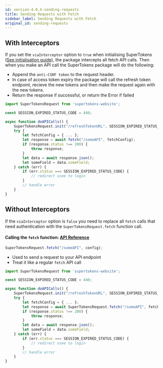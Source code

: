```yaml
---
id: version-4.0.X-sending-requests
title: Sending Requests with Fetch
sidebar_label: Sending Requests with Fetch
original_id: sending-requests
---
```


## With Interceptors

If you set the ```viaInterceptor``` option to ```true``` when initialising SuperTokens ([See initialisation guide](initialisation.md)), the package intercepts all fetch API calls. Then when you make an API call the SuperTokens package will do the following:

- Append the ```anti-CSRF token``` to the request header.
- In case of access token expiry the package will call the refresh token endpoint, recieve the new tokens and then make the request again with the new tokens.
- Return the response if successful, or return the Error if failed

```js
import SuperTokensRequest from 'supertokens-website';

const SESSION_EXPIRED_STATUS_CODE = 440;

async function doAPICalls() {
    SuperTokensRequest.init("/refreshTokenURL", SESSION_EXPIRED_STATUS_CODE, true);
    try {
        let fetchConfig = { ... };
        let response = await fetch("/someAPI", fetchConfig);
        if (response.status !== 200) {
            throw response;
        }
        let data = await response.json();
        let someField = data.someField;
    } catch (err) {
        if (err.status === SESSION_EXPIRED_STATUS_CODE) {
            // redirect usee to login
        }
        // handle error
    }
}
```

## Without Interceptors

If the ```viaInterceptor``` option is ```false``` you need to replace all ```fetch``` calls that need authentication with the ```SuperTokensRequest.fetch``` function call. 


#### Calling the ```fetch``` function: [API Reference](api-reference#supertokensfetchfetchurl-config)

```js
SuperTokensRequest.fetch("/someAPI", config);
```

- Used to send a request to your API endpoint
- Treat it like a regular ```fetch``` API call
```js
import SuperTokensRequest from 'supertokens-website';

const SESSION_EXPIRED_STATUS_CODE = 440;

async function doAPICalls() {
    SuperTokensRequest.init("/refreshTokenURL", SESSION_EXPIRED_STATUS_CODE, false);
    try {
        let fetchConfig = { ... };
        let response = await SuperTokensRequest.fetch("/someAPI", fetchConfig);
        if (response.status !== 200) {
            throw response;
        }
        let data = await response.json();
        let someField = data.someField;
    } catch (err) {
        if (err.status === SESSION_EXPIRED_STATUS_CODE) {
            // redirect usee to login
        }
        // handle error
    }
}
```